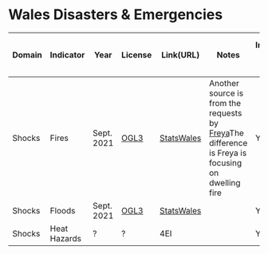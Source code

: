 # Wales Disasters & Emergencies

| Domain | Indicator    | Year       | License                                                      | Link(URL)                                                    | Notes                                                        | Indicator Code Added | Data Added to data/ |
| ------ | ------------ | ---------- | ------------------------------------------------------------ | ------------------------------------------------------------ | ------------------------------------------------------------ | -------------------- | ------------------- |
| Shocks | Fires        | Sept. 2021 | [OGL3](https://www.nationalarchives.gov.uk/doc/open-government-licence/version/3/) | [StatsWales](https://statswales.gov.wales/Catalogue/Community-Safety-and-Social-Inclusion/Community-Safety/Fire-Incidents/Fires-and-False-Alarms/fires-by-localauthority-financialyear-motive) | Another source is from the requests by [Freya]( https://www.whatdotheyknow.com/user/freya_brc)The difference is Freya is focusing on dwelling fire | Yes                  | Yes                 |
| Shocks | Floods       | Sept. 2021 | [OGL3](https://www.nationalarchives.gov.uk/doc/open-government-licence/version/3/) | [StatsWales](https://statswales.gov.wales/Catalogue/Environment-and-Countryside/Flooding/environment-and-countryside-state-of-the-environment-our-local-environment-properties-at-risk-of-flooding) |                                                              | Yes                  | Yes                 |
| Shocks | Heat Hazards | ?          | ?                                                            | 4EI                                                          |                                                              | Yes                  | Yes                 |

